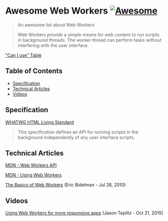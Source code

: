 # Awesome Web Workers [![Awesome](https://cdn.rawgit.com/sindresorhus/awesome/d7305f38d29fed78fa85652e3a63e154dd8e8829/media/badge.svg)](https://github.com/sindresorhus/awesome)

> An awesome list about Web Workers

> Web Workers provide a simple means for web content to run scripts in background threads. The worker thread can perform tasks without interfering with the user interface.

["Can I use" Table](http://caniuse.com/#feat=webworkers)

## Table of Contents

- [Specification](#specification)
- [Technical Articles](#technical-articles)
- [Videos](#videos)

## Specification

[WHATWG HTML Living Standard](https://html.spec.whatwg.org/multipage/#toc-workers)
> This specification defines an API for running scripts in the background independently of any user interface scripts.

## Technical Articles

[MDN - Web Workers API](https://developer.mozilla.org/en-US/docs/Web/API/Web_Workers_API)

[MDN - Using Web Workers](https://developer.mozilla.org/en-US/docs/Web/API/Web_Workers_API/Using_web_workers)

[The Basics of Web Workers](http://www.html5rocks.com/en/tutorials/workers/basics/) (Eric Bidelman - Jul 26, 2010)

## Videos

[Using Web Workers for more responsive apps](https://www.youtube.com/watch?v=Kz_zKXiNGSE) (Jason Teplitz - Oct 21, 2015)
